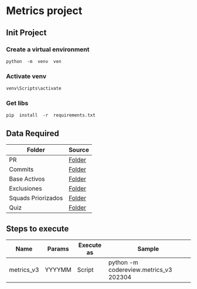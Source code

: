# Metrics project

## Init Project

### Create a virtual environment
```shell
python  -m  venv  ven
```
### Activate venv
```shell
venv\Scripts\activate
```
### Get libs
```shell
pip  install  -r  requirements.txt
```
## Data Required
| Folder  | Source  |
|--|--|
| PR | [Folder](https://confluence.lima.bcp.com.pe/display/DB/Reporte+de+Pull+Request+en+Bitbucket) 										|
| Commits | [Folder](https://confluence.lima.bcp.com.pe/display/DB/Reporte+de+Commits+en+Bitbucket) 										|
| Base Activos | [Folder](https://credicorponline.sharepoint.com/:f:/s/IndicadoresCoEIngSW/Eii6cbB30aVEnCAOJeXxFuwBYDdgslExD-AqNctInBORPw?e=CE7wo4) 										|
| Exclusiones | [Folder](https://credicorponline.sharepoint.com/:f:/s/Equipodata/Er3NERWlG_dCkHWvvY8j0GIB9v1vNAYoBOKbAavJpg_73A?e=2uE1vC)				|
| Squads Priorizados | [Folder](https://credicorponline.sharepoint.com/:f:/s/Equipodata/Eiv6cHIqsF1DoPuEk-OMCUEBqM8HZaKyp01fJTBQX2uJlA?e=gcw7Cy) |
| Quiz | [Folder](https://credicorponline.sharepoint.com/:f:/s/Equipodata/EvWSSVyBrmlCjHnoxpSZbagBgR3IR_EpBcfCIU9cd-J-rw?e=reXHtf) 																		|

## Steps to execute
| Name  | Params  |  Execute as  | Sample  | 
|--|--| --|--|
| metrics_v3 | YYYYMM | Script | python -m codereview.metrics_v3 202304 |